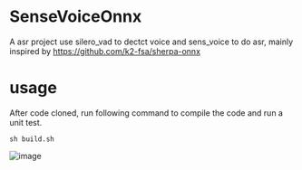 # SenseVoiceOnnx
A asr project use silero_vad to dectct voice and sens_voice to do asr, mainly inspired by https://github.com/k2-fsa/sherpa-onnx
# usage
After code cloned, run following command to compile the code and run a unit test.
```
sh build.sh
```
![image](https://github.com/user-attachments/assets/60ae28e3-2f09-4c90-a502-f9ad5b27bd32)
